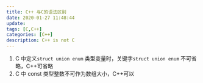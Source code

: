 ```yaml
---
title: C++ 与C的语法区别
date: 2020-01-27 11:48:44
update:
tags: [C,C++]
categories: [C++]
description: C++ is not C
---
```


1. C 中定义`struct union enum` 类型变量时，关键字`struct union enum` 不可省略，C++可省略
2. C 中 const 类型整数不可作为数组大小，C++可以
